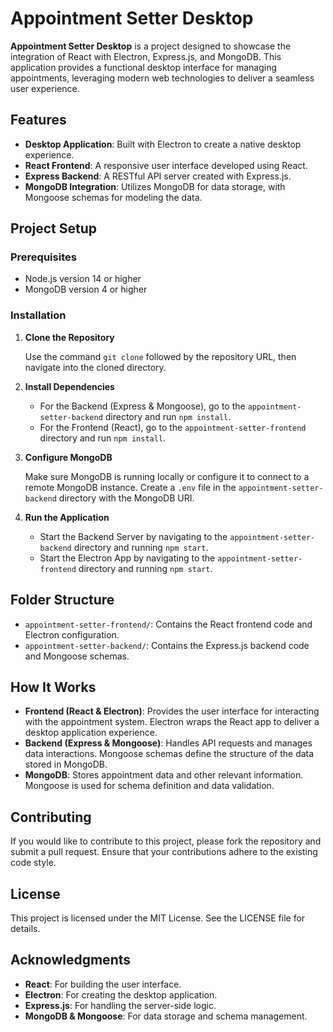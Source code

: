 # Appointment Setter Desktop

**Appointment Setter Desktop** is a project designed to showcase the integration of React with Electron, Express.js, and MongoDB. This application provides a functional desktop interface for managing appointments, leveraging modern web technologies to deliver a seamless user experience.

## Features

- **Desktop Application**: Built with Electron to create a native desktop experience.
- **React Frontend**: A responsive user interface developed using React.
- **Express Backend**: A RESTful API server created with Express.js.
- **MongoDB Integration**: Utilizes MongoDB for data storage, with Mongoose schemas for modeling the data.

## Project Setup

### Prerequisites

- Node.js version 14 or higher
- MongoDB version 4 or higher

### Installation

1. **Clone the Repository**

   Use the command `git clone` followed by the repository URL, then navigate into the cloned directory.

2. **Install Dependencies**

   - For the Backend (Express & Mongoose), go to the `appointment-setter-backend` directory and run `npm install`.
   - For the Frontend (React), go to the `appointment-setter-frontend` directory and run `npm install`.

3. **Configure MongoDB**

   Make sure MongoDB is running locally or configure it to connect to a remote MongoDB instance. Create a `.env` file in the `appointment-setter-backend` directory with the MongoDB URI.

4. **Run the Application**

   - Start the Backend Server by navigating to the `appointment-setter-backend` directory and running `npm start`.
   - Start the Electron App by navigating to the `appointment-setter-frontend` directory and running `npm start`.

## Folder Structure

- `appointment-setter-frontend/`: Contains the React frontend code and Electron configuration.
- `appointment-setter-backend/`: Contains the Express.js backend code and Mongoose schemas.

## How It Works

- **Frontend (React & Electron)**: Provides the user interface for interacting with the appointment system. Electron wraps the React app to deliver a desktop application experience.
- **Backend (Express & Mongoose)**: Handles API requests and manages data interactions. Mongoose schemas define the structure of the data stored in MongoDB.
- **MongoDB**: Stores appointment data and other relevant information. Mongoose is used for schema definition and data validation.

## Contributing

If you would like to contribute to this project, please fork the repository and submit a pull request. Ensure that your contributions adhere to the existing code style.

## License

This project is licensed under the MIT License. See the LICENSE file for details.

## Acknowledgments

- **React**: For building the user interface.
- **Electron**: For creating the desktop application.
- **Express.js**: For handling the server-side logic.
- **MongoDB & Mongoose**: For data storage and schema management.
